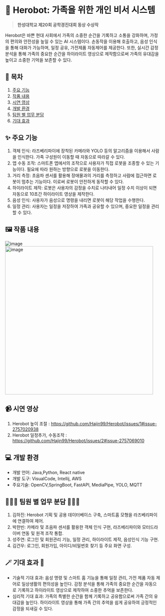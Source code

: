 # 📝 Herobot: 가족을 위한 개인 비서 시스템
> **한성대학교 제20회 공학경진대회 동상 수상작**
> 
Herobot은 바쁜 현대 사회에서 가족의 소중한 순간을 기록하고 소통을 강화하며, 가정의 편의와 안전성을 높일 수 있는 AI 시스템이다. 손동작을 이용해 호출하고, 음성 인식을 통해 대화가 가능하며, 일정 공유, 가전제품 자동제어를 제공한다. 또한, 실시간 감정 분석을 통해 가족의 중요한 순간을 하이라이트 영상으로 제작함으로써 가족의 유대감을 높이고 소중한 기억을 보존할 수 있다.

## 📆 목차
 1) [주요 기능](#주요-기능)
 2) [작품 내용](#작품-내용)
 3) [시연 영상](#시연-영상)
 4) [개발 환경](#개발-환경)
 5) [팀원 별 업무 분담](#팀원-별-업무-분담)
 6) [기대 효과](#기대-효과)

## ✨ 주요 기능
 1) 객체 인식: 라즈베리파이에 장착된 카메라와 YOLO 등의 알고리즘을 이용해서 사람을 인식한다. 가족 구성원이 이동할 때 자동으로 따라갈 수 있다.
 2) 앱 수동 조작: 스마트폰 앱에서의 조작으로 사용자가 직접 로봇을 조종할 수 있는 기능이다. 필요에 따라 원하는 방향으로 로봇을 이동한다.
 3) 거리 측정: 초음파 센서를 활용해 장애물과의 거리를 측정하고 사람에 접근하면 로봇이 멈추는 기능이다. 이로써 로봇이 안전하게 동작할 수 있다.
 4) 하이라이트 제작: 로봇은 사용자의 감정을 수치로 나타내어 일정 수치 이상이 되면 자동으로 10초간 하이라이트 영상을 제작한다.
 5) 음성 인식: 사용자가 음성으로 명령을 내리면 로봇이 해당 작업을 수행한다.
 8) 일정 관리: 사용자는 일정을 저장하여 가족과 공유할 수 있으며, 중요한 일정을 관리할 수 있다.

## 🖼️ 작품 내용
![image](https://github.com/user-attachments/assets/2a6f8bd3-76f4-48b8-8dde-d3e4ea062e24)
<img width="480" alt="image" src="https://github.com/user-attachments/assets/0460b3a2-0f5c-49ad-a6c6-c23b83e28a56" />

## 📹 시연 영상
 1) Herobot 높이 조절 : https://github.com/Hajin99/Herobot/issues/1#issue-2757020938
 2) Herobot 일정추가, 수동조작 : https://github.com/Hajin99/Herobot/issues/2#issue-2757069010

##  💻 개발 환경
 - 개발 언어: Java,Python, React native
 - 개발 도구: VisualCode, Intellij, AWS
 - 주요기술: OpenCV,SpringBoot, FastAPI, MediaPipe, YOLO, MQTT

## 👩🏻‍💻 팀원 별 업무 분담 👨🏻‍💻
 1) 김하진: Herobot 기획 및 공용 데이터베이스 구축, 스마트홈 모형을 라즈베리파이에 연결하여 제어.
 2) 박한빈: 카메라 및 초음파 센서를 활용한 객체 인식 구현, 라즈베리파이와 모터드라이버 연동 및 원격 조작 통합.
 3) 성주연: 로그인 및 회원관리 기능, 일정 관리, 하이라이트 제작, 음성인식 기능 구현.
 4) 김건우: 로그인, 회원가입, 아이디/비밀번호 찾기 등 주요 화면 구성.

## 🪄 기대 효과 🎩
 - 기술적 기대 효과: 음성 명령 및 스마트 홈 기능을 통해 일정 관리, 가전 제품 자동 제어로 일상생활의 편의성을 높인다. 감정 분석을 통해 가족의 중요한 순간을 자동으로 기록하고 하이라이트 영상으로 제작하여 소중한 추억을 보존한다.
 - 심리적 기대 효과: 가족의 특별한 순간을 함께 기록하고 공유함으로써 가족 간의 유대감을 높인다. 하이라이트 영상을 통해 가족 간의 추억을 쉽게 공유하여 긍정적인 감정을 되새길 수 있다.
